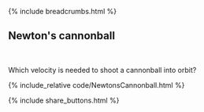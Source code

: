 {% include breadcrumbs.html %}

## Newton&apos;s cannonball
<div class="header_line"><br/></div>

Which velocity is needed to shoot a cannonball into orbit?

{% include_relative code/NewtonsCannonball.html %}

<p style="clear: both;"></p>

{% include share_buttons.html %}